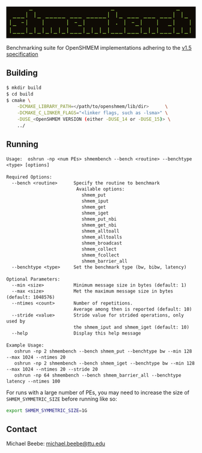 ![Logo](extra/logo.png)

Benchmarking suite for OpenSHMEM implementations adhering to the [v1.5 specification](http://www.openshmem.org/site/sites/default/site_files/OpenSHMEM-1.5.pdf)

## Building
```bash
$ mkdir build
$ cd build
$ cmake \
    -DCMAKE_LIBRARY_PATH=</path/to/openshmem/lib/dir>      \
    -DCMAKE_C_LINKER_FLAGS="<linker flags, such as -lsma>" \
    -DUSE_<OpenSHMEM VERSION (either -DUSE_14 or -DUSE_15)> \
    ../
```

## Running
```text
Usage:  oshrun -np <num PEs> shmembench --bench <routine> --benchtype <type> [options]

Required Options:
  --bench <routine>      Specify the routine to benchmark
                          Available options:
                            shmem_put
                            shmem_iput
                            shmem_get
                            shmem_iget
                            shmem_put_nbi
                            shmem_get_nbi
                            shmem_alltoall
                            shmem_alltoalls
                            shmem_broadcast
                            shmem_collect
                            shmem_fcollect
                            shmem_barrier_all
  --benchtype <type>     Set the benchmark type (bw, bibw, latency)

Optional Parameters:
  --min <size>           Minimum message size in bytes (default: 1)
  --max <size>           Met the maximum message size in bytes (default: 1048576)
  --ntimes <count>       Number of repetitions.
                         Average among then is reported (default: 10)
  --stride <value>       Stride value for strided operations, only used by
                         the shmem_iput and shmem_iget (default: 10)
  --help                 Display this help message

Example Usage:
   oshrun -np 2 shmembench --bench shmem_put --benchtype bw --min 128 --max 1024 --ntimes 20
   oshrun -np 2 shmembench --bench shmem_iget --benchtype bw --min 128 --max 1024 --ntimes 20 --stride 20
   oshrun -np 64 shmembench --bench shmem_barrier_all --benchtype latency --ntimes 100
```

For runs with a large number of PEs, you may need to increase the size of `SHMEM_SYMMETRIC_SIZE` before running like so:
```bash
export SHMEM_SYMMETRIC_SIZE=1G
```

## Contact
Michael Beebe: michael.beebe@ttu.edu